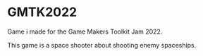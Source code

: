 # GMTK2022
Game i made for the Game Makers Toolkit Jam 2022.

This game is a space shooter about shooting enemy spaceships.

